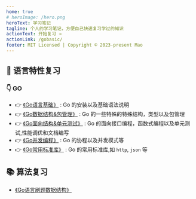 ```yaml
---
home: true
# heroImage: /hero.png
heroText: 学习笔记
tagline: 个人的学习笔记，方便自己快速复习学过的知识
actionText: 开始复习 →
actionLink: /gobasic/
footer: MIT Licensed | Copyright © 2023-present Mao
---
```


## :tada: 语言特性复习
### :point_down: GO 

- :point_right: [《Go语言基础》](/go/part0/) : Go 的安装以及基础语法说明
- :point_right: [《Go数据结构&包管理》](/go/part1/) : Go 的一些特殊的特殊结构，类型以及包管理
- :point_right: [《Go面向结构&单元测试》](/go/part2/) : Go 的面向接口编程，函数式编程以及单元测试,性能调优和文档编写
- :point_right: [《Go并发编程》](/go/part3/) : Go 的协程以及并发模式等
- :point_right: [《Go常用标准库》](/go/part4/) : Go 的常用标准库,如 `http`, `json` 等

## :books: 算法复习

- [《Go语言刷题数据结构》](/gobasic/)

